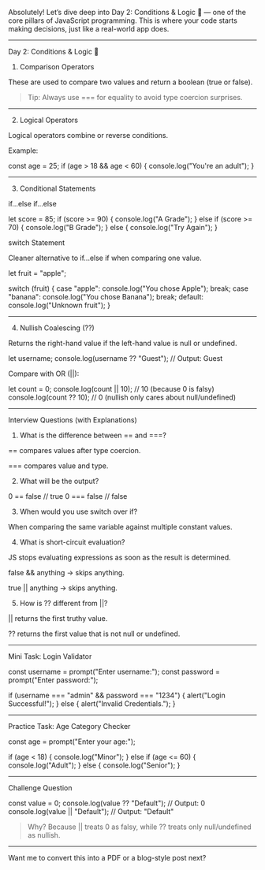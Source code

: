 Absolutely! Let’s dive deep into Day 2: Conditions & Logic 🧠 — one of the core pillars of JavaScript programming. This is where your code starts making decisions, just like a real-world app does.


---

Day 2: Conditions & Logic 🧠

1. Comparison Operators

These are used to compare two values and return a boolean (true or false).

> Tip: Always use === for equality to avoid type coercion surprises.




---

2. Logical Operators

Logical operators combine or reverse conditions.

Example:

const age = 25;
if (age > 18 && age < 60) {
  console.log("You're an adult");
}


---

3. Conditional Statements

if...else if...else

let score = 85;
if (score >= 90) {
  console.log("A Grade");
} else if (score >= 70) {
  console.log("B Grade");
} else {
  console.log("Try Again");
}

switch Statement

Cleaner alternative to if...else if when comparing one value.

let fruit = "apple";

switch (fruit) {
  case "apple":
    console.log("You chose Apple");
    break;
  case "banana":
    console.log("You chose Banana");
    break;
  default:
    console.log("Unknown fruit");
}


---

4. Nullish Coalescing (??)

Returns the right-hand value if the left-hand value is null or undefined.

let username;
console.log(username ?? "Guest"); // Output: Guest

Compare with OR (||):

let count = 0;
console.log(count || 10); // 10 (because 0 is falsy)
console.log(count ?? 10); // 0 (nullish only cares about null/undefined)


---

Interview Questions (with Explanations)

1. What is the difference between == and ===?

== compares values after type coercion.

=== compares value and type.



2. What will be the output?

0 == false   // true
0 === false  // false


3. When would you use switch over if?

When comparing the same variable against multiple constant values.



4. What is short-circuit evaluation?

JS stops evaluating expressions as soon as the result is determined.

false && anything → skips anything.

true || anything → skips anything.



5. How is ?? different from ||?

|| returns the first truthy value.

?? returns the first value that is not null or undefined.





---

Mini Task: Login Validator

const username = prompt("Enter username:");
const password = prompt("Enter password:");

if (username === "admin" && password === "1234") {
  alert("Login Successful!");
} else {
  alert("Invalid Credentials.");
}


---

Practice Task: Age Category Checker

const age = prompt("Enter your age:");

if (age < 18) {
  console.log("Minor");
} else if (age <= 60) {
  console.log("Adult");
} else {
  console.log("Senior");
}


---

Challenge Question

const value = 0;
console.log(value ?? "Default");  // Output: 0
console.log(value || "Default");  // Output: "Default"

> Why? Because || treats 0 as falsy, while ?? treats only null/undefined as nullish.




---

Want me to convert this into a PDF or a blog-style post next?

